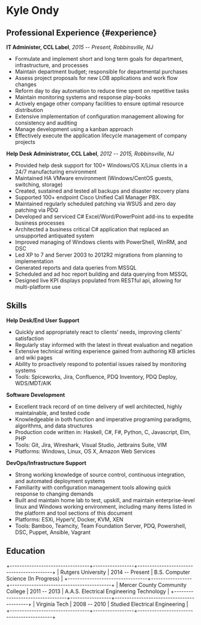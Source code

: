 # Kyle Ondy #

Professional Experience {#experience}
-----------------------

**IT Administer, CCL Label**, *2015 -- Present, Robbinsville, NJ*

* Formulate and implement short and long term goals for department, infrastructure, and processes
* Maintain department budget; responsible for departmental purchases
* Assess project proposals for new LOB applications and work flow changes
* Reform day to day automation to reduce time spent on repetitive tasks
* Maintain monitoring systems and response play-books
* Actively engage other company facilities to ensure optimal resource distribution
* Extensive implementation of configuration management allowing for consistency and auditing
* Manage development using a kanban approach
* Effectively execute the application lifecycle management of company projects


**Help Desk Administrator, CCL Label**, *2012 -- 2015, Robbinsville, NJ*

* Provided help desk support for 100+ Windows/OS X/Linux clients in a 24/7 manufacturing environment
* Maintained HA VMware environment (Windows/CentOS guests, switching, storage)
* Created, sustained and tested all backups and disaster recovery plans
* Supported 100+ endpoint Cisco Unified Call Manager PBX.
* Maintained regularly scheduled patching via WSUS and zero day patching via PDQ
* Developed and serviced C# Excel/Word/PowerPoint add-ins to expedite business processes
* Architected a business critical C# application that replaced an unsupported antiquated system
* Improved managing of Windows clients with PowerShell, WinRM, and DSC
* Led XP to 7 and Server 2003 to 2012R2 migrations from planning to implementation
* Generated reports and data queries from MSSQL
* Scheduled and ad hoc report building and data querying from MSSQL
* Designed live KPI displays populated from RESTful api, allowing for multi-platform use


## Skills ##

**Help Desk/End User Support**

* Quickly and appropriately react to clients' needs, improving clients' satisfaction
* Regularly stay informed with the latest in threat evaluation and negation
* Extensive technical writing experience gained from authoring KB articles and wiki pages
* Ability to proactively respond to potential issues raised by monitoring systems
* Tools: Spiceworks, Jira, Confluence, PDQ Inventory, PDQ Deploy, WDS/MDT/AIK

**Software Development**

* Excellent track record of on time delivery of well architected, highly maintainable, and tested code
* Knowledgeable in both function and imperative programing paradigms, algorithms, and data structures
* Production code written in: Haskell, C#, F#, Python, C, Javascript, Elm, PHP
* Tools: Git, Jira, Wireshark, Visual Studio, Jetbrains Suite, VIM
* Platforms: Windows, Linux, OS X, Amazon Web Services

**DevOps/Infrastructure Support**

* Strong working knowledge of source control, continuous integration, and automated deployment systems
* Familiarity with configuration management tools allowing quick response to changing demands
* Built and maintain home lab to test, upskill, and maintain enterprise-level linux and Windows working environment, including many items listed in the platform and tool sections of this document
* Platforms: ESXi, HyperV, Docker, KVM, XEN
* Tools: Bamboo, Teamcity, Team Foundation Server, PDQ, Powershell, DSC, Puppet, Ansible, Vagrant


Education
---------

+---------------------------------+-----------------+------------------------------------------+
| Rutgers University              | 2014 -- Present | B.S. Computer Science (In Progress)      |
+---------------------------------+-----------------+------------------------------------------+
| Mercer County Community College | 2011 -- 2013    | A.A.S. Electrical Engineering Technology |
+---------------------------------+-----------------+------------------------------------------+
| Virginia Tech                   | 2008 -- 2010    | Studied Electrical Engineering           |
+---------------------------------+-----------------+------------------------------------------+


